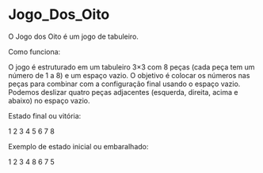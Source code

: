 # Jogo_Dos_Oito
O Jogo dos Oito é um jogo de tabuleiro.

Como funciona:


O jogo é estruturado em um tabuleiro 3×3 com 8 peças (cada peça tem um número de 1 a 8) e um espaço vazio. O objetivo é colocar os números nas peças para combinar com a configuração final usando o espaço vazio. Podemos deslizar quatro peças adjacentes (esquerda, direita, acima e abaixo) no espaço vazio.

Estado final ou vitória:

1	2	3
4	5	6
7	8	

Exemplo de estado inicial ou embaralhado:

1	2	3
4	8	6
7	5


